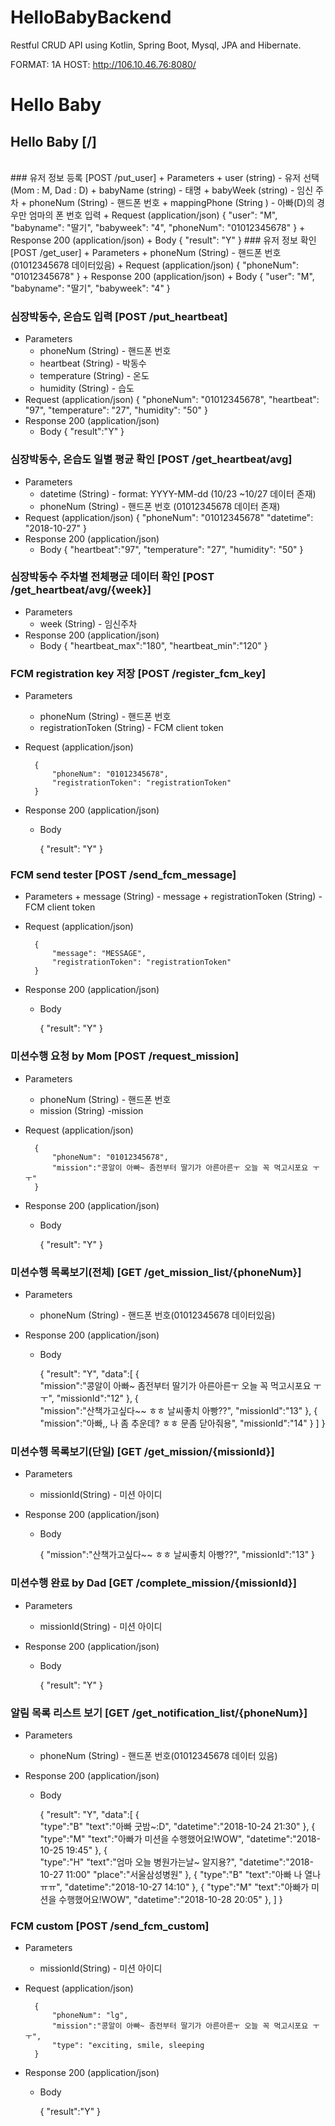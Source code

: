 # HelloBabyBackend

Restful CRUD API using Kotlin, Spring Boot, Mysql, JPA and Hibernate.


FORMAT: 1A
HOST: http://106.10.46.76:8080/
 # Hello Baby
 ## Hello Baby [/]
<br>
 ### 유저 정보 등록 [POST /put_user]
 + Parameters
    + user (string) - 유저 선택 (Mom : M, Dad : D)
    + babyName (string) - 태명
    + babyWeek (string) - 임신 주차
    + phoneNum (String) - 핸드폰 번호 
    + mappingPhone (String ) - 아빠(D)의 경우만 엄마의 폰 번호 입력
 + Request (application/json)
         {
          "user": "M",
          "babyname": "딸기",
          "babyweek": "4",
          "phoneNum": "01012345678"
        }
 + Response 200 (application/json)
     + Body
             {
                "result": "Y"
            }
 ### 유저 정보 확인 [POST /get_user]
 + Parameters
      + phoneNum (String) - 핸드폰 번호 (01012345678 데이터있음)
 + Request (application/json)
         {
          "phoneNum": "01012345678"
        }
 + Response 200 (application/json)
     + Body
         {
          "user": "M",
          "babyname": "딸기",
          "babyweek": "4"
        }
    
 ### 심장박동수, 온습도 입력 [POST /put_heartbeat]
 + Parameters
      + phoneNum (String) - 핸드폰 번호 
      + heartbeat (String) - 박동수
      + temperature (String) - 온도
      + humidity (String) - 습도
 + Request (application/json)
         {
          "phoneNum": "01012345678",
          "heartbeat": "97",
          "temperature": "27",
          "humidity": "50"
        }
 + Response 200 (application/json)
     + Body
         {
          "result":"Y"
        }
 ### 심장박동수, 온습도 일별 평균 확인 [POST /get_heartbeat/avg]
 + Parameters
      + datetime (String) - format: YYYY-MM-dd (10/23 ~10/27 데이터 존재)
      + phoneNum (String) - 핸드폰 번호 (01012345678 데이터 존재)
 + Request (application/json)
         {
          "phoneNum": "01012345678"
          "datetime": "2018-10-27"
        }
 + Response 200 (application/json)
     + Body
         {
          "heartbeat":"97",
          "temperature": "27",
          "humidity": "50"
        }
    
 ### 심장박동수 주차별 전체평균 데이터 확인 [POST /get_heartbeat/avg/{week}]
 + Parameters
      + week (String) - 임신주차
 + Response 200 (application/json)
     + Body
         {
          "heartbeat_max":"180",
          "heartbeat_min":"120"
        }
    
 ### FCM registration key 저장 [POST /register_fcm_key]
+ Parameters
    + phoneNum (String) - 핸드폰 번호
    + registrationToken (String) - FCM client token
        
+ Request (application/json)
        
        {
            "phoneNum": "01012345678",
            "registrationToken": "registrationToken"
        }
        
+ Response 200 (application/json)
     + Body
    
        {
            "result": "Y"
        }
 ### FCM send tester [POST /send_fcm_message]
+ Parameters
        + message (String) - message
        + registrationToken (String) - FCM client token
        
+ Request (application/json)
        
        {
            "message": "MESSAGE",
            "registrationToken": "registrationToken"
        }
        
+ Response 200 (application/json)
     + Body
    
        {
            "result": "Y"
        }
 ### 미션수행 요청 by Mom [POST /request_mission]
 + Parameters
    + phoneNum (String) - 핸드폰 번호
    + mission (String) -mission
       
        
+ Request (application/json)
        
        {
            "phoneNum": "01012345678",
            "mission":"콩알이 아빠~ 좀전부터 딸기가 아른아른ㅜ 오늘 꼭 먹고시포요 ㅜㅜ"
        }
        
+ Response 200 (application/json)
     + Body
    
        {
            "result": "Y"
        }
 ### 미션수행 목록보기(전체) [GET /get_mission_list/{phoneNum}]
 + Parameters
    + phoneNum (String) - 핸드폰 번호(01012345678 데이터있음)
       
        
        
+ Response 200 (application/json)
     + Body
    
        {
            "result": "Y",
            "data":[
            {   
                "mission":"콩알이 아빠~ 좀전부터 딸기가 아른아른ㅜ 오늘 꼭 먹고시포요 ㅜㅜ",
                "missionId":"12"
            },
                {   
                "mission":"산책가고싶다~~ ㅎㅎ 날씨좋치 아빵??",
                "missionId":"13"
            },
             {   
                "mission":"아빠,, 나 좀 추운데? ㅎㅎ 문좀 닫아줘용",
                "missionId":"14"
            }
            ]
        }
 ### 미션수행 목록보기(단일) [GET /get_mission/{missionId}]
 + Parameters
    + missionId(String) - 미션 아이디
       
        
+ Response 200 (application/json)
     + Body
    
        {
                "mission":"산책가고싶다~~ ㅎㅎ 날씨좋치 아빵??",
                "missionId":"13"
        }
 ### 미션수행 완료 by Dad [GET /complete_mission/{missionId}]
 + Parameters
    + missionId(String) - 미션 아이디
       
        
+ Response 200 (application/json)
     + Body
    
        {
            "result": "Y"
        }
 ### 알림 목록 리스트 보기 [GET /get_notification_list/{phoneNum}]
 + Parameters
    + phoneNum (String) - 핸드폰 번호(01012345678 데이터 있음)
       
        
+ Response 200 (application/json)
     + Body
    
        {
            "result": "Y",
            "data":[
            {   
                "type":"B"
                "text":"아빠 굿밤~:D",
                "datetime":"2018-10-24 21:30"
            },
                { 
                "type":"M"
                "text":"아빠가 미션을 수행했어요!WOW",
                "datetime":"2018-10-25 19:45"
            },
             {   
                "type":"H"
                "text":"엄마 오늘 병원가는날~ 알지용?",
                "datetime":"2018-10-27 11:00"
                "place":"서울삼성병원"
            },
            {
                "type":"B"
                "text":"아빠 나 열나ㅠㅠ",
                "datetime":"2018-10-27 14:10"
            },
             { 
                "type":"M"
                "text":"아빠가 미션을 수행했어요!WOW",
                "datetime":"2018-10-28 20:05"
            },
            ]
        }
 ### FCM custom [POST /send_fcm_custom]
 + Parameters
    + missionId(String) - 미션 아이디
       
        
+ Request (application/json)
        
        {
            "phoneNum": "lg",
            "mission":"콩알이 아빠~ 좀전부터 딸기가 아른아른ㅜ 오늘 꼭 먹고시포요 ㅜㅜ",
            "type": "exciting, smile, sleeping
        }
 + Response 200 (application/json)
     + Body
    
        {
                "result":"Y"
        } 
